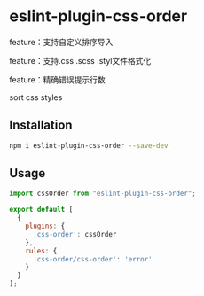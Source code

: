 # eslint-plugin-css-order

feature：支持自定义排序导入

feature：支持.css .scss .styl文件格式化

feature：精确错误提示行数

sort css styles

## Installation

```sh
npm i eslint-plugin-css-order --save-dev
```

## Usage

```js
import cssOrder from "eslint-plugin-css-order";

export default [
  {
    plugins: {
      'css-order': cssOrder
    },
    rules: {
      'css-order/css-order': 'error'
    }
  }
];
```
